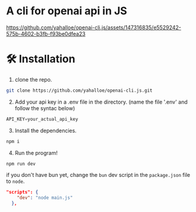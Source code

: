 # A cli for openai api in JS

https://github.com/yahalloe/openai-cli.js/assets/147316835/e5529242-575b-4602-b3fb-f93be0dfea23

# 🛠️ Installation

1. clone the repo.
```bash
git clone https://github.com/yahalloe/openai-cli.js.git
```

2. Add your api key in a .env file in the directory. (name the file '.env' and follow the syntac below)
```js
API_KEY=your_actual_api_key
```

3. Install the dependencies.
```bash
npm i
```

4. Run the program!
```bash
npm run dev
```
if you don't have bun yet, change the `bun` dev script in the `package.json` file to `node`.
```json
"scripts": {
    "dev": "node main.js"
  },
```

